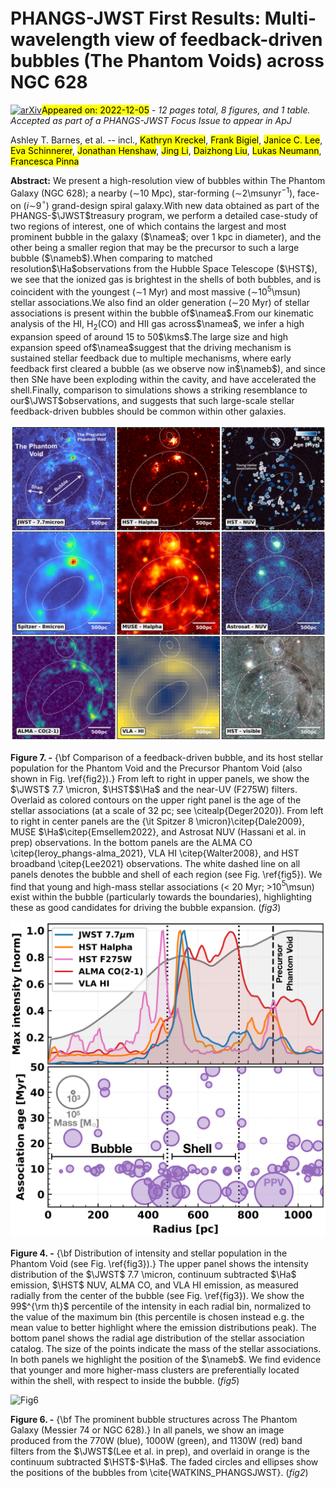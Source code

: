 <div class="macros" style="visibility:hidden;">
$\newcommand{\ensuremath}{}$
$\newcommand{\xspace}{}$
$\newcommand{\object}[1]{\texttt{#1}}$
$\newcommand{\farcs}{{.}''}$
$\newcommand{\farcm}{{.}'}$
$\newcommand{\arcsec}{''}$
$\newcommand{\arcmin}{'}$
$\newcommand{\ion}[2]{#1#2}$
$\newcommand{\textsc}[1]{\textrm{#1}}$
$\newcommand{\hl}[1]{\textrm{#1}}$
$\newcommand{\HII}{\ion{H}{II}}$
$\newcommand{\HI}{\ion{H}{I}}$
$\newcommand{\Ha}{H{\alpha}}$
$\newcommand{\kms}{\rm km s^{-1}}$
$\newcommand{\JWST}{\rm{\it JWST}}$
$\newcommand{\HST}{\rm{\it HST}}$
$\newcommand{\Astrosat}{\rm{\it Astrosat}}$
$\newcommand{\ch}[1]{\textcolor{black}{ #1}}$
$\newcommand{\namea}{\rm The Phantom Void}$
$\newcommand{\nameb}{\rm The Precursor Phantom Void}$
$\newcommand{\}{kms}$
$\newcommand{\}{Kkms}$
$\newcommand{\}{msun}$
$\newcommand{\}{lsun}$
$\newcommand{\}{solyr}$
$\newcommand{\}{dyncm}$
$\newcommand{\}{ergs}$
$\newcommand{\}{cmsq}$
$\newcommand{\}{cmcb}$
$\newcommand{\}{gcmsq}$
$\newcommand{\}{gcmcb}$
$\newcommand{\}{Kcmcb}$
$\newcommand{\}{ntdp}$</div>

<div class="macros" style="visibility:hidden;">
$\newcommand{$\ensuremath$}{}$
$\newcommand{$\xspace$}{}$
$\newcommand{$\object$}[1]{\texttt{#1}}$
$\newcommand{$\farcs$}{{.}''}$
$\newcommand{$\farcm$}{{.}'}$
$\newcommand{$\arcsec$}{''}$
$\newcommand{$\arcmin$}{'}$
$\newcommand{$\ion$}[2]{#1#2}$
$\newcommand{$\textsc$}[1]{\textrm{#1}}$
$\newcommand{$\hl$}[1]{\textrm{#1}}$
$\newcommand{$\HII$}{$\ion${H}{II}}$
$\newcommand{$\HI$}{$\ion${H}{I}}$
$\newcommand{$\Ha$}{H{\alpha}}$
$\newcommand{$\kms$}{\rm km s^{-1}}$
$\newcommand{$\JWST$}{\rm{\it JWST}}$
$\newcommand{$\HST$}{\rm{\it HST}}$
$\newcommand{$\Astrosat$}{\rm{\it Astrosat}}$
$\newcommand{$\ch$}[1]{\textcolor{black}{ #1}}$
$\newcommand{$\namea$}{\rm The Phantom Void}$
$\newcommand{$\nameb$}{\rm The Precursor Phantom Void}$
$\newcommand{\}{kms}$
$\newcommand{\}{Kkms}$
$\newcommand{\}{msun}$
$\newcommand{\}{lsun}$
$\newcommand{\}{solyr}$
$\newcommand{\}{dyncm}$
$\newcommand{\}{ergs}$
$\newcommand{\}{cmsq}$
$\newcommand{\}{cmcb}$
$\newcommand{\}{gcmsq}$
$\newcommand{\}{gcmcb}$
$\newcommand{\}{Kcmcb}$
$\newcommand{\}{ntdp}$</div>



<div id="title">

# PHANGS-JWST First Results: Multi-wavelength view of feedback-driven bubbles (The Phantom Voids) across NGC 628

</div>
<div id="comments">

[![arXiv](https://img.shields.io/badge/arXiv-2212.00812-b31b1b.svg)](https://arxiv.org/abs/2212.00812)<mark>Appeared on: 2022-12-05</mark> - _12 pages total, 8 figures, and 1 table. Accepted as part of a PHANGS-JWST Focus Issue to appear in ApJ_

</div>
<div id="authors">

Ashley T. Barnes, et al. -- incl., <mark><mark>Kathryn Kreckel</mark></mark>, <mark><mark>Frank Bigiel</mark></mark>, <mark><mark>Janice C. Lee</mark></mark>, <mark><mark>Eva Schinnerer</mark></mark>, <mark><mark>Jonathan Henshaw</mark></mark>, <mark><mark>Jing Li</mark></mark>, <mark><mark>Daizhong Liu</mark></mark>, <mark><mark>Lukas Neumann</mark></mark>, <mark><mark>Francesca Pinna</mark></mark>

</div>
<div id="abstract">

**Abstract:** We present a high-resolution view of bubbles within The Phantom Galaxy (NGC 628); a nearby ($\sim$10 Mpc), star-forming ($\sim$2\msunyr$^{-1}$), face-on ($i$$\sim$9$^{\circ}$) grand-design spiral galaxy.With new data obtained as part of the PHANGS-$\JWST$treasury program, we perform a detailed case-study of two regions of interest, one of which contains the largest and most prominent bubble in the galaxy  ($\namea$; over 1 kpc in diameter), and the other being a smaller region that may be the precursor to such a large bubble ($\nameb$).When comparing to matched resolution$\Ha$observations from the Hubble Space Telescope ($\HST$), we see that the ionized gas is brightest in the shells of both bubbles, and is coincident with the youngest ($\sim$1 Myr) and most massive ($\sim$10$^{5}$\msun) stellar associations.We also find an older generation ($\sim$20 Myr) of stellar associations is present within the bubble of$\namea$.From our kinematic analysis of the HI, H$_2$(CO) and HII gas across$\namea$, we infer a high expansion speed of around 15 to 50$\kms$.The large size and high expansion speed of$\namea$suggest that the driving mechanism is sustained stellar feedback due to multiple mechanisms, where early feedback first cleared a bubble (as we observe now in$\nameb$), and since then SNe have been exploding within the cavity, and have accelerated the shell.Finally, comparison to simulations shows a striking resemblance to our$\JWST$observations, and suggests that such large-scale stellar feedback-driven bubbles should be common within other galaxies.

</div>

<div id="div_fig1">

<img src="tmp_2212.00812/./figures/fig03_v2.png" alt="Fig7" width="100%"/>

**Figure 7. -** {\bf Comparison of a feedback-driven bubble, and its host stellar population for the Phantom Void and the Precursor Phantom Void (also shown in Fig. \ref{fig2}).} From left to right in upper panels, we show the $\JWST$ 7.7 \micron, $\HST$$\Ha$ and the near-UV (F275W) filters. Overlaid as colored contours on the upper right panel is the age of the stellar associations (at a scale of 32 pc; see \citealp{Deger2020}). From left to right in center panels are the {\it Spitzer 8 \micron}\citep{Dale2009}, MUSE $\Ha$\citep{Emsellem2022}, and Astrosat NUV (Hassani et al. in prep) observations. In the bottom panels are the ALMA CO \citep{leroy_phangs-alma_2021}, VLA HI \citep{Walter2008}, and HST broadband \citep{Lee2021} observations.
    The white dashed line on all panels denotes the bubble and shell of each region (see Fig. \ref{fig5}). We find that young and high-mass stellar associations ($<$ 20 Myr; $>$10$^{5}$\msun) exist within the bubble (particularly towards the boundaries), highlighting these as good candidates for driving the bubble expansion. (*fig3*)

</div>
<div id="div_fig2">

<img src="tmp_2212.00812/./figures/fig07.png" alt="Fig4" width="100%"/>

**Figure 4. -** {\bf Distribution of intensity and stellar population in the Phantom Void (see Fig. \ref{fig3}).} The upper panel shows the intensity distribution of the $\JWST$ 7.7 \micron,  continuum subtracted $\Ha$ emission, $\HST$ NUV, ALMA CO, and VLA HI emission, as measured radially from the center of the bubble (see Fig. \ref{fig3}). We show the 99$^{\rm th}$ percentile of the intensity in each radial bin, normalized to the value of the maximum bin (this percentile is chosen instead e.g. the mean value to better highlight where the emission distributions peak). The bottom panel shows the radial age distribution of the stellar association catalog. The size of the points indicate the mass of the stellar associations.  In both panels we highlight the position of the $\nameb$. We find evidence that younger and more higher-mass clusters are preferentially located within the shell, with respect to inside the bubble. (*fig5*)

</div>
<div id="div_fig3">

<img src="tmp_2212.00812/./figures/fig02_v2_compressed.png" alt="Fig6" width="100%"/>

**Figure 6. -** {\bf The prominent bubble structures across The Phantom Galaxy (Messier 74 or NGC 628).} In all panels, we show an image produced from the 770W (blue), 1000W (green), and 1130W (red) band filters from the $\JWST$(Lee et al. in prep), and overlaid in orange is the continuum subtracted $\HST$-$\Ha$. The faded circles and ellipses show the positions of the bubbles from \cite{WATKINS_PHANGSJWST}. (*fig2*)

</div>